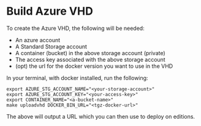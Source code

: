 # Build Azure VHD
To create the Azure VHD, the following will be needed:
* An azure account
* A Standard Storage account
* A container (bucket) in the above storage account (private)
* The access key associated with the above storage account
* (opt) the url for the docker version you want to use in the VHD

In your terminal, with docker installed, run the following:

```
export AZURE_STG_ACCOUNT_NAME="<your-storage-account>"
export AZURE_STG_ACCOUNT_KEY="<your-access-key>"
export CONTAINER_NAME="<a-bucket-name>"
make uploadvhd DOCKER_BIN_URL="<tgz-docker-url>"
```

The above will output a URL which you can then use to deploy on editions.